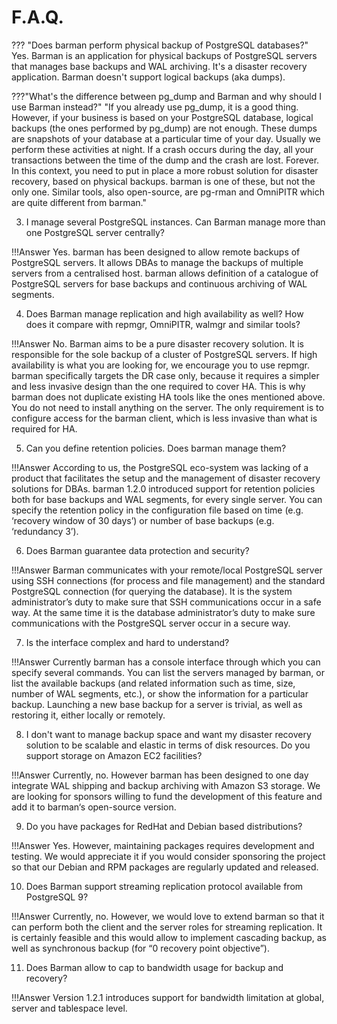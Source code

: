# F.A.Q.

??? "Does barman perform physical backup of PostgreSQL databases?"
    Yes. Barman is an application for physical backups of PostgreSQL servers that manages base backups and WAL archiving. It's a disaster recovery application. Barman doesn't support logical backups (aka dumps).

???"What's the difference between pg_dump and Barman and why should I use Barman instead?"
    "If you already use pg_dump, it is a good thing. However, if your business is based on your PostgreSQL database, logical backups (the ones performed by pg_dump) are not enough. These dumps are snapshots of your database at a particular time of your day. Usually we perform these activities at night. If a crash occurs during the day, all your transactions between the time of the dump and the crash are lost. Forever. In this context, you need to put in place a more robust solution for disaster recovery, based on physical backups. barman is one of these, but not the only one. Similar tools, also open-source, are pg-rman and OmniPITR which are quite different from barman."

3.  I manage several PostgreSQL instances. Can Barman manage more than one PostgreSQL server centrally?

!!!Answer
    Yes. barman has been designed to allow remote backups of PostgreSQL servers. It allows DBAs to manage the backups of multiple servers from a centralised host. barman allows definition of a catalogue of PostgreSQL servers for base backups and continuous archiving of WAL segments.

4.  Does Barman manage replication and high availability as well? How does it compare with repmgr, OmniPITR, walmgr and similar tools?

!!!Answer
    No. Barman aims to be a pure disaster recovery solution. It is responsible for the sole backup of a cluster of PostgreSQL servers. If high availability is what you are looking for, we encourage you to use repmgr. barman specifically targets the DR case only, because it requires a simpler and less invasive design than the one required to cover HA. This is why barman does not duplicate existing HA tools like the ones mentioned above. You do not need to install anything on the server. The only requirement is to configure access for the barman client, which is less invasive than what is required for HA.

5.  Can you define retention policies. Does barman manage them?

!!!Answer
    According to us, the PostgreSQL eco-system was lacking of a product that facilitates the setup and the management of disaster recovery solutions for DBAs. barman 1.2.0 introduced support for retention policies both for base backups and WAL segments, for every single server. You can specify the retention policy in the configuration file based on time (e.g. ‘recovery window of 30 days’) or number of base backups (e.g. ‘redundancy 3’).

6. Does Barman guarantee data protection and security?

!!!Answer
    Barman communicates with your remote/local PostgreSQL server using SSH connections (for process and file management) and the standard PostgreSQL connection (for querying the database). It is the system administrator’s duty to make sure that SSH communications occur in a safe way. At the same time it is the database administrator’s duty to make sure communications with the PostgreSQL server occur in a secure way.

7. Is the interface complex and hard to understand?

!!!Answer
    Currently barman has a console interface through which you can specify several commands. You can list the servers managed by barman, or list the available backups (and related information such as time, size, number of WAL segments, etc.), or show the information for a particular backup. Launching a new base backup for a server is trivial, as well as restoring it, either locally or remotely.

8.  I don't want to manage backup space and want my disaster recovery solution to be scalable and elastic in terms of disk resources. Do you support storage on Amazon EC2 facilities?

!!!Answer
    Currently, no. However barman has been designed to one day integrate WAL shipping and backup archiving with Amazon S3 storage. We are looking for sponsors willing to fund the development of this feature and add it to barman‘s open-source version.

9.  Do you have packages for RedHat and Debian based distributions?

!!!Answer
    Yes. However, maintaining packages requires development and testing. We would appreciate it if you would consider sponsoring the project so that our Debian and RPM packages are regularly updated and released.

10.  Does Barman support streaming replication protocol available from PostgreSQL 9?

!!!Answer
    Currently, no. However, we would love to extend barman so that it can perform both the client and the server roles for streaming replication. It is certainly feasible and this would allow to implement cascading backup, as well as synchronous backup (for “0 recovery point objective”).

11.  Does Barman allow to cap to bandwidth usage for backup and recovery?

!!!Answer
    Version 1.2.1 introduces support for bandwidth limitation at global, server and tablespace level.